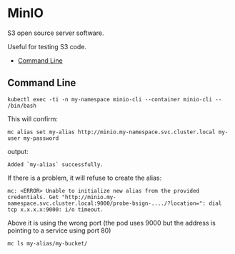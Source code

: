 # MinIO

S3 open source server software.

Useful for testing S3 code.

<!-- INDEX_START -->

- [Command Line](#command-line)

<!-- INDEX_END -->

## Command Line

```shell
kubectl exec -ti -n my-namespace minio-cli --container minio-cli -- /bin/bash
```

This will confirm:

```shell
mc alias set my-alias http://minio.my-namespace.svc.cluster.local my-user my-password
```

output:

```none
Added `my-alias` successfully.
```

If there is a problem, it will refuse to create the alias:

```none
mc: <ERROR> Unable to initialize new alias from the provided credentials. Get "http://minio.my-namespace.svc.cluster.local:9000/probe-bsign-..../?location=": dial tcp x.x.x.x:9000: i/o timeout.
```

Above it is using the wrong port (the pod uses 9000 but the address is pointing to a service using port 80)

```shell
mc ls my-alias/my-bucket/
```
